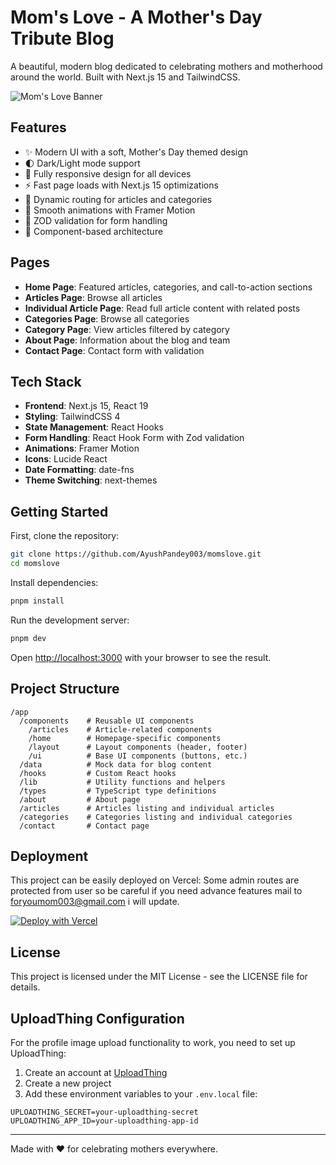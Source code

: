 # Mom's Love - A Mother's Day Tribute Blog

A beautiful, modern blog dedicated to celebrating mothers and motherhood around the world. Built with Next.js 15 and TailwindCSS.

![Mom's Love Banner](public/images/hero-mother.avif)

## Features

- ✨ Modern UI with a soft, Mother's Day themed design
- 🌓 Dark/Light mode support
- 📱 Fully responsive design for all devices
- ⚡ Fast page loads with Next.js 15 optimizations
- 🔄 Dynamic routing for articles and categories
- 💅 Smooth animations with Framer Motion
- 📝 ZOD validation for form handling
- 🧩 Component-based architecture

## Pages

- **Home Page**: Featured articles, categories, and call-to-action sections
- **Articles Page**: Browse all articles
- **Individual Article Page**: Read full article content with related posts
- **Categories Page**: Browse all categories
- **Category Page**: View articles filtered by category
- **About Page**: Information about the blog and team
- **Contact Page**: Contact form with validation

## Tech Stack

- **Frontend**: Next.js 15, React 19
- **Styling**: TailwindCSS 4
- **State Management**: React Hooks
- **Form Handling**: React Hook Form with Zod validation
- **Animations**: Framer Motion
- **Icons**: Lucide React
- **Date Formatting**: date-fns
- **Theme Switching**: next-themes

## Getting Started

First, clone the repository:

```bash
git clone https://github.com/AyushPandey003/momslove.git
cd momslove
```

Install dependencies:

```bash
pnpm install
```

Run the development server:

```bash
pnpm dev
```

Open [http://localhost:3000](http://localhost:3000) with your browser to see the result.

## Project Structure

```
/app
  /components    # Reusable UI components
    /articles    # Article-related components
    /home        # Homepage-specific components
    /layout      # Layout components (header, footer)
    /ui          # Base UI components (buttons, etc.)
  /data          # Mock data for blog content
  /hooks         # Custom React hooks
  /lib           # Utility functions and helpers
  /types         # TypeScript type definitions
  /about         # About page
  /articles      # Articles listing and individual articles
  /categories    # Categories listing and individual categories
  /contact       # Contact page
```

## Deployment

This project can be easily deployed on Vercel:
Some admin routes are protected from user so be careful if you need advance features mail to foryoumom003@gmail.com i will update.

[![Deploy with Vercel](https://vercel.com/button)](https://vercel.com/new/clone?repository-url=https://github.com/yourusername/momslove)

## License

This project is licensed under the MIT License - see the LICENSE file for details.

## UploadThing Configuration

For the profile image upload functionality to work, you need to set up UploadThing:

1. Create an account at [UploadThing](https://uploadthing.com/)
2. Create a new project
3. Add these environment variables to your `.env.local` file:
```
UPLOADTHING_SECRET=your-uploadthing-secret
UPLOADTHING_APP_ID=your-uploadthing-app-id
```

---

Made with ❤️ for celebrating mothers everywhere.
